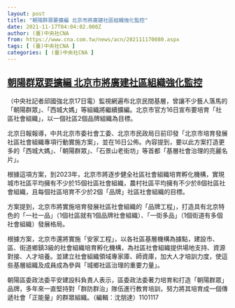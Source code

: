 ```yaml
---
layout: post
title: "朝陽群眾要擴編 北京市將廣建社區組織強化監控"
date: 2021-11-17T04:04:02.000Z
author: (臺)中央社CNA
from: https://www.cna.com.tw/news/acn/202111170080.aspx
tags: [ (臺)中央社CNA ]
categories: [ (臺)中央社CNA ]
---
```

<!--1637121842000-->
[朝陽群眾要擴編 北京市將廣建社區組織強化監控](https://www.cna.com.tw/news/acn/202111170080.aspx)
------

<div>
<div></div><div><p>（中央社記者邱國強北京17日電）監視網遍布北京民間基層，曾讓不少藝人落馬的「朝陽群眾」、「西城大媽」等組織將繼續擴編。北京市官方16日宣布要培育「社區社會組織」，以一個社區2個品牌組織為目標。</p><p>北京日報報導，中共北京市委社會工委、北京市民政局日前印發「北京市培育發展社區社會組織專項行動實施方案」，並在16日公佈。內容提到，要以此方案打造更多的「西城大媽」、「朝陽群眾」、「石景山老街坊」等首都「基層社會治理的亮麗名片」。</p><p>根據這項方案，到2023年，北京市將逐步健全社區社會組織培育孵化機構，實現城市社區平均擁有不少於15個社區社會組織，農村社區平均擁有不少於8個社區社會組織，且每個社區培育不少於2個「品牌」社區社會組織的目標。</p><p>方案提到，北京市將實施培育發展社區社會組織的「品牌工程」，打造具有北京特色的「一社一品」（1個社區就有1個品牌社會組織）、「一街多品」（1個街道有多個社會組織）發展格局。</p><p>根據方案，北京市還將實施「安家工程」，以各社區基層機構為據點，建設市、區、街道鄉鎮3級的社會組織培育孵化機構，為社區社會組織提供場地支持、資源對接、人才培養。並建立社會組織領域專家庫、師資庫，加大人才培訓力度，使這些基層組織及成員成為參與「城鄉社區治理的重要力量」。</p><p>朝陽區委政法委平安建設科負責人表示，區委政法委著力培育和打造「朝陽群眾」品牌，多年來一直堅持對「群防群治」隊伍進行教育培訓，努力將其培育成一個傳遞社會「正能量」的群眾組織。（編輯：沈朋達）1101117</p></div>
</div>
